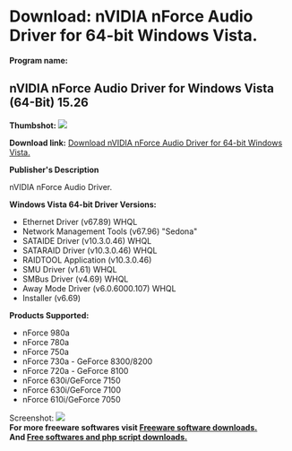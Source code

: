 # Download: nVIDIA nForce Audio Driver for 64-bit Windows Vista.

**Program name:**

## nVIDIA nForce Audio Driver for Windows Vista (64-Bit) 15.26

  
**Thumbshot:** ![](http://www.freewarefiles.com/screenshot/nopic.gif)   
  
**Download link:** [Download nVIDIA nForce Audio Driver for 64-bit Windows Vista.](http://freesoftwares.boysofts.com/NVIDIA-nForce-Audio-Driver-for-Windows-Vista-64-bit_program_48487.html)  
  


**Publisher's Description**  
  


nVIDIA nForce Audio Driver. 

**Windows Vista 64-bit Driver Versions:**

  * Ethernet Driver (v67.89) WHQL 
  * Network Management Tools (v67.96) "Sedona" 
  * SATAIDE Driver (v10.3.0.46) WHQL 
  * SATARAID Driver (v10.3.0.46) WHQL 
  * RAIDTOOL Application (v10.3.0.46) 
  * SMU Driver (v1.61) WHQL 
  * SMBus Driver (v4.69) WHQL 
  * Away Mode Driver (v6.0.6000.107) WHQL 
  * Installer (v6.69) 

**Products Supported:**

  * nForce 980a 
  * nForce 780a 
  * nForce 750a 
  * nForce 730a - GeForce 8300/8200 
  * nForce 720a - GeForce 8100 
  * nForce 630i/GeForce 7150 
  * nForce 630i/GeForce 7100 
  * nForce 610i/GeForce 7050 

  
  
Screenshot: ![](http://www.freewarefiles.com/screenshot/nopic.gif)   
**For more freeware softwares visit [Freeware software downloads.](http://freesoftwares.boysofts.com/)**   
**And [Free softwares and php script downloads.](http://www.boysofts.com/)**
